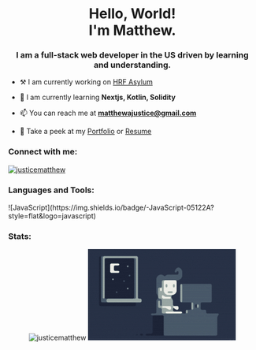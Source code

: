 <h1 align="center">Hello, World!<br>I'm Matthew.</h1>
<h3 align="center">I am a full-stack web developer in the US driven by learning and understanding.</h3>

- ⚒ I am currently working on [HRF Asylum](https://github.com/Lambda-School-Labs/human-rights-first-asylum-fe-a)

- 🌱 I am currently learning **Nextjs, Kotlin, Solidity**

- 📫 You can reach me at **matthewajustice@gmail.com**

- 👀 Take a peek at my [Portfolio](https://justice-portfolio.vercel.app/) or [Resume](https://docs.google.com/document/d/1XSTyd6zWcjnw9IMolWHHrZOU9A4LkUAu6DNpRCtfxvA/edit?usp=sharing)

<h3 align="left">Connect with me:</h3>
<p align="left">
<a href="https://linkedin.com/in/justicematthew" target="blank"><img align="center" src="https://raw.githubusercontent.com/rahuldkjain/github-profile-readme-generator/neutral-icons/src/images/icons/Social/linked-in.svg" alt="justicematthew" height="30" width="40" /></a>
</p>

<h3 align="left">Languages and Tools:</h3>
![JavaScript](https://img.shields.io/badge/-JavaScript-05122A?style=flat&logo=javascript)&nbsp;

<h3 align="left">Stats:</h3>

<p align="center">
<img src="https://github-readme-stats.vercel.app/api?username=justicematthew&show_icons=true&locale=en&&theme=algolia&&layout=compact" alt="justicematthew" />
<img alt="Night Coding" src="https://raw.githubusercontent.com/AVS1508/AVS1508/master/assets/Night-Coding.gif"/>
</p>
